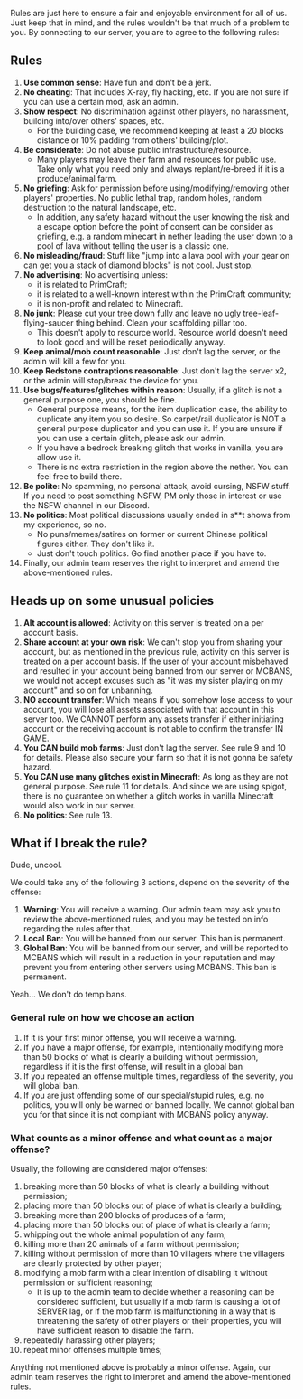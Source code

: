 Rules are just here to ensure a fair and enjoyable environment for all of us. Just keep that in mind, and the rules wouldn't be that much of a problem to you.
By connecting to our server, you are to agree to the following rules:

## Rules

1. **Use common sense**: Have fun and don't be a jerk.
2. **No cheating**: That includes X-ray, fly hacking, etc. If you are not sure if you can use a certain mod, ask an admin.
3. **Show respect**: No discrimination against other players, no harassment, building into/over others' spaces, etc.
    - For the building case, we recommend keeping at least a 20 blocks distance or 10% padding from others' building/plot.
4. **Be considerate**: Do not abuse public infrastructure/resource.
    - Many players may leave their farm and resources for public use. Take only what you need only and always replant/re-breed if it is a produce/animal farm.
5. **No griefing**: Ask for permission before using/modifying/removing other players' properties. No public lethal trap, random holes, random destruction to the natural landscape, etc.
    - In addition, any safety hazard without the user knowing the risk and a escape option before the point of consent can be consider as griefing, e.g. a random minecart in nether leading the user down to a pool of lava without telling the user is a classic one.
6. **No misleading/fraud**: Stuff like "jump into a lava pool with your gear on can get you a stack of diamond blocks" is not cool. Just stop.
7. **No advertising**: No advertising unless:
    - it is related to PrimCraft;
    - it is related to a well-known interest within the PrimCraft community;
    - it is non-profit and related to Minecraft.
8. **No junk**: Please cut your tree down fully and leave no ugly tree-leaf-flying-saucer thing behind. Clean your scaffolding pillar too.
    - This doesn't apply to resource world. Resource world doesn't need to look good and will be reset periodically anyway.
9. **Keep animal/mob count reasonable**: Just don't lag the server, or the admin will kill a few for you.
10. **Keep Redstone contraptions reasonable**: Just don't lag the server x2, or the admin will stop/break the device for you.
11. **Use bugs/features/glitches within reason**: Usually, if a glitch is not a general purpose one, you should be fine.
    - General purpose means, for the item duplication case, the ability to duplicate any item you so desire. So carpet/rail duplicator is NOT a general purpose duplicator and you can use it. If you are unsure if you can use a certain glitch, please ask our admin.
    - If you have a bedrock breaking glitch that works in vanilla, you are allow use it.
    - There is no extra restriction in the region above the nether. You can feel free to build there.
12. **Be polite**: No spamming, no personal attack, avoid cursing, NSFW stuff. If you need to post something NSFW, PM only those in interest or use the NSFW channel in our Discord.
13. **No politics**: Most political discussions usually ended in s**t shows from my experience, so no.
    - No puns/memes/satires on former or current Chinese political figures either. They don't like it.
    - Just don't touch politics. Go find another place if you have to.
14. Finally, our admin team reserves the right to interpret and amend the above-mentioned rules.

## Heads up on some unusual policies

1. **Alt account is allowed**: Activity on this server is treated on a per account basis.
2. **Share account at your own risk**: We can't stop you from sharing your account, but as mentioned in the previous rule, activity on this server is treated on a per account basis. If the user of your account misbehaved and resulted in your account being banned from our server or MCBANS, we would not accept excuses such as "it was my sister playing on my account" and so on for unbanning.
3. **NO account transfer**: Which means if you somehow lose access to your account, you will lose all assets associated with that account in this server too. We CANNOT perform any assets transfer if either initiating account or the receiving account is not able to confirm the transfer IN GAME.
4. **You CAN build mob farms**: Just don't lag the server. See rule 9 and 10 for details. Please also secure your farm so that it is not gonna be safety hazard.
5. **You CAN use many glitches exist in Minecraft**: As long as they are not general purpose. See rule 11 for details. And since we are using spigot, there is no guarantee on whether a glitch works in vanilla Minecraft would also work in our server.
6. **No politics**: See rule 13.

## What if I break the rule?
Dude, uncool.

We could take any of the following 3 actions, depend on the severity of the offense:
1. **Warning**: You will receive a warning. Our admin team may ask you to review the above-mentioned rules, and you may be tested on info regarding the rules after that.
2. **Local Ban**: You will be banned from our server. This ban is permanent.
3. **Global Ban**: You will be banned from our server, and will be reported to MCBANS which will result in a reduction in your reputation and may prevent you from entering other servers using MCBANS. This ban is permanent.

Yeah... We don't do temp bans.

### General rule on how we choose an action
1. If it is your first minor offense, you will receive a warning.
2. If you have a major offense, for example, intentionally modifying more than 50 blocks of what is clearly a building without permission, regardless if it is the first offense, will result in a global ban
3. If you repeated an offense multiple times, regardless of the severity, you will global ban.
4. If you are just offending some of our special/stupid rules, e.g. no politics, you will only be warned or banned locally. We cannot global ban you for that since it is not compliant with MCBANS policy anyway.

### What counts as a minor offense and what count as a major offense?
Usually, the following are considered major offenses:
1. breaking more than 50 blocks of what is clearly a building without permission;
2. placing more than 50 blocks out of place of what is clearly a building;
3. breaking more than 200 blocks of produces of a farm;
4. placing more than 50 blocks out of place of what is clearly a farm;
5. whipping out the whole animal population of any farm;
6. killing more than 20 animals of a farm without permission;
7. killing without permission of more than 10 villagers where the villagers are clearly protected by other player;
8. modifying a mob farm with a clear intention of disabling it without permission or sufficient reasoning;
    - It is up to the admin team to decide whether a reasoning can be considered sufficient, but usually if a mob farm is causing a lot of SERVER lag, or if the mob farm is malfunctioning in a way that is threatening the safety of other players or their properties, you will have sufficient reason to disable the farm.
9. repeatedly harassing other players;
11. repeat minor offenses multiple times;

Anything not mentioned above is probably a minor offense. Again, our admin team reserves the right to interpret and amend the above-mentioned rules.
